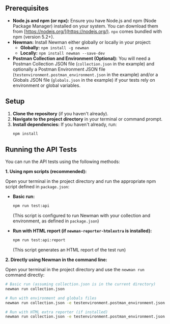 ## Prerequisites

* **Node.js and npm (or npx):** Ensure you have Node.js and npm (Node Package Manager) installed on your system. You can download them from [https://nodejs.org/](https://nodejs.org/). `npx` comes bundled with npm (version 5.2+).
* **Newman:** Install Newman either globally or locally in your project:
    * **Globally:** `npm install -g newman`
    * **Locally:** `npm install newman --save-dev`
* **Postman Collection and Environment (Optional):** You will need a Postman Collection JSON file (`collection.json` in the example) and optionally a Postman Environment JSON file (`testenvironment.postman_environment.json` in the example) and/or a Globals JSON file (`globals.json` in the example) if your tests rely on environment or global variables.

## Setup

1.  **Clone the repository** (if you haven't already).
2.  **Navigate to the project directory** in your terminal or command prompt.
3.  **Install dependencies:** If you haven't already, run:
    ```bash
    npm install
    ```

## Running the API Tests

You can run the API tests using the following methods:

**1. Using npm scripts (recommended):**

Open your terminal in the project directory and run the appropriate npm script defined in `package.json`:

* **Basic run:**
    ```bash
    npm run test:api
    ```
    (This script is configured to run Newman with your collection and environment, as defined in `package.json`)

* **Run with HTML report (if `newman-reporter-htmlextra` is installed):**
    ```bash
    npm run test:api:report
    ```
    (This script generates an HTML report of the test run)

**2. Directly using Newman in the command line:**

Open your terminal in the project directory and use the `newman run` command directly:

```bash
# Basic run (assuming collection.json is in the current directory)
newman run collection.json

# Run with environment and globals files
newman run collection.json -e testenvironment.postman_environment.json -g globals.json

# Run with HTML extra reporter (if installed)
newman run collection.json -e testenvironment.postman_environment.json -g globals.json -r htmlextra -reporters cli,htmlextra --reporter-htmlextra-export report.html

